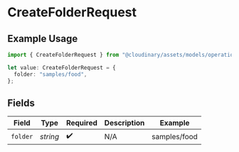 # CreateFolderRequest

## Example Usage

```typescript
import { CreateFolderRequest } from "@cloudinary/assets/models/operations";

let value: CreateFolderRequest = {
  folder: "samples/food",
};
```

## Fields

| Field              | Type               | Required           | Description        | Example            |
| ------------------ | ------------------ | ------------------ | ------------------ | ------------------ |
| `folder`           | *string*           | :heavy_check_mark: | N/A                | samples/food       |
